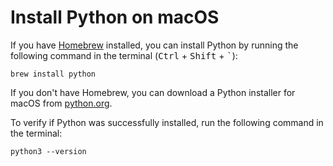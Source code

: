 # Install Python on macOS

If you have [Homebrew](https://brew.sh/) installed, you can install Python by running the following command in the terminal (<kbd>Ctrl</kbd> + <kbd>Shift</kbd> + <kbd>`</kbd>):

```
brew install python
```

If you don't have Homebrew, you can download a Python installer for macOS from [python.org](https://www.python.org/downloads/mac-osx/).

To verify if Python was successfully installed, run the following command in the terminal:

```
python3 --version
```
